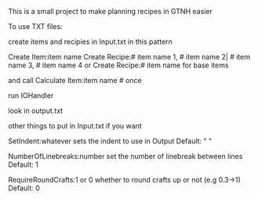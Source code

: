 This is a small project to make planning recipes in GTNH easier

To use TXT files:

create items and recipies in Input.txt in this pattern

Create Item:item name
Create Recipe:# item name 1, # item name 2| # item name 3, # item name 4
or
Create Recipe:# item name
for base items

and call Calculate Item:item name # once

run IOHandler

look in output.txt

other things to put in Input.txt if you want

SetIndent:whatever
sets the indent to use in Output
Default: "    "

NumberOfLinebreaks:number
set the number of linebreak between lines
Default: 1

RequireRoundCrafts:1 or 0
whether to round crafts up or not (e.g 0.3->1)
Default: 0

